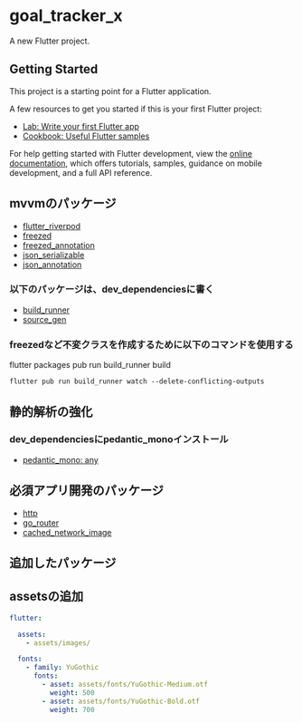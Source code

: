 # goal_tracker_x

A new Flutter project.

## Getting Started

This project is a starting point for a Flutter application.

A few resources to get you started if this is your first Flutter project:

- [Lab: Write your first Flutter app](https://docs.flutter.dev/get-started/codelab)
- [Cookbook: Useful Flutter samples](https://docs.flutter.dev/cookbook)

For help getting started with Flutter development, view the
[online documentation](https://docs.flutter.dev/), which offers tutorials,
samples, guidance on mobile development, and a full API reference.

## mvvmのパッケージ

- [flutter_riverpod](https://pub.dev/packages/flutter_riverpod)
- [freezed](https://pub.dev/packages/freezed)
- [freezed_annotation](https://pub.dev/packages/freezed_annotation)
- [json_serializable](https://pub.dev/packages/json_serializable)
- [json_annotation](https://pub.dev/packages/json_annotation)

### 以下のパッケージは、dev_dependenciesに書く

- [build_runner](https://pub.dev/packages/build_runner)
- [source_gen](https://pub.dev/packages/source_gen)

### freezedなど不変クラスを作成するために以下のコマンドを使用する

flutter packages pub run build_runner build

`flutter pub run build_runner watch --delete-conflicting-outputs`

## 静的解析の強化

### dev_dependenciesにpedantic_monoインストール

- [pedantic_mono: any](https://pub.dev/packages/pedantic_mono)

## 必須アプリ開発のパッケージ

- [http](https://pub.dev/packages/http)
- [go_router](https://pub.dev/packages/go_router)
- [cached_network_image](https://pub.dev/packages/cached_network_image)

## 追加したパッケージ

## assetsの追加

``` yaml
flutter:

  assets:
    - assets/images/

  fonts:
    - family: YuGothic
      fonts:
        - asset: assets/fonts/YuGothic-Medium.otf
          weight: 500
        - asset: assets/fonts/YuGothic-Bold.otf
          weight: 700
```
